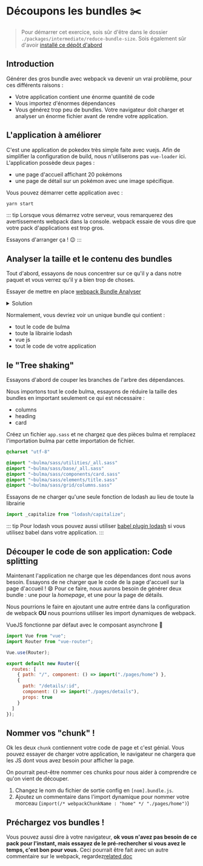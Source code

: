 # Découpons les bundles :scissors:

> Pour démarrer cet exercice, sois sûr d'être dans le dossier `./packages/intermediate/reduce-bundle-size`.
> Sois également sûr d'avoir [installé ce dépôt d'abord](../README.md#install)

## Introduction

Générer des gros bundle avec webpack va devenir un vrai problème, pour ces différents raisons :

- Votre application contient une énorme quantité de code
- Vous importez d'énormes dépendances
- Vous générez trop peu de bundles. Votre navigateur doit charger et analyser un énorme fichier avant de rendre votre application.

## L'application à améliorer

C'est une application de pokedex très simple faite avec vuejs.
Afin de simplifier la configuration de build, nous n'utiliserons pas `vue-loader` ici.
L'application possède deux pages :

- une page d'accueil affichant 20 pokémons
- une page de détail sur un pokémon avec une image spécifique.

Vous pouvez démarrer cette application avec :

```bash
yarn start
```

::: tip
Lorsque vous démarrez votre serveur, vous remarquerez des avertissements webpack dans la console.
webpack essaie de vous dire que votre pack d'applications est trop gros.

Essayons d'arranger ça ! :wink:
:::

## Analyser la taille et le contenu des bundles

Tout d'abord, essayons de nous concentrer sur ce qu'il y a dans notre paquet et vous verrez qu'il y a bien trop de choses.

Essayer de mettre en place [webpack Bundle Analyser](https://github.com/webpack-contrib/webpack-bundle-analyzer)

<details>
<summary>Solution</summary>

```js
const BundleAnalyzerPlugin = require("webpack-bundle-analyzer")
  .BundleAnalyzerPlugin;

module.exports = {
  plugins: [new BundleAnalyzerPlugin()]
};
```

</details>

Normalement, vous devriez voir un unique bundle qui contient :

- tout le code de bulma
- toute la librairie lodash
- vue js
- tout le code de votre application

## le "Tree shaking"

Essayons d'abord de couper les branches de l'arbre des dépendances.

Nous importons tout le code bulma, essayons de réduire la taille des bundles en important seulement ce qui est nécessaire :

- columns
- heading
- card

Créez un fichier `app.sass` et ne chargez que des pièces bulma et remplacez l'importation bulma par cette importation de fichier.

```sass
@charset "utf-8"

@import "~bulma/sass/utilities/_all.sass"
@import "~bulma/sass/base/_all.sass"
@import "~bulma/sass/components/card.sass"
@import "~bulma/sass/elements/title.sass"
@import "~bulma/sass/grid/columns.sass"
```

Essayons de ne charger qu'une seule fonction de lodash au lieu de toute la librairie

```js
import _capitalize from "lodash/capitalize";
```

::: tip
Pour lodash vous pouvez aussi utiliser [babel plugin lodash](https://github.com/lodash/babel-plugin-lodash) si vous utilisez babel dans votre application.
:::

## Découper le code de son application: Code splitting

Maintenant l'application ne charge que les dépendances dont nous avons besoin.
Essayons de ne charger que le code de la page d'accueil sur la page d'accueil ! :smile:
Pour ce faire, nous aurons besoin de générer deux bundle : une pour la _homepage_, et une pour la page de détails.

Nous pourrions le faire en ajoutant une autre entrée dans la configuration de webpack **OU** nous pourrions utiliser les import dynamiques de webpack.

VueJS fonctionne par défaut avec le composant asynchrone :tada:

```js
import Vue from "vue";
import Router from "vue-router";

Vue.use(Router);

export default new Router({
  routes: [
    { path: "/", component: () => import("./pages/home") },
    {
      path: "/details/:id",
      component: () => import("./pages/details"),
      props: true
    }
  ]
});
```

## Nommer vos "chunk" !

Ok les deux `chunk` contiennent votre code de page et c'est génial.
Vous pouvez essayer de charger votre application, le navigateur ne chargera que les JS dont vous avez besoin pour afficher la page.

On pourrait peut-être nommer ces chunks pour nous aider à comprendre ce qu'on vient de découper.

1. Changez le nom du fichier de sortie config en `[nom].bundle.js`.
2. Ajoutez un commentaire dans l'import dynamique pour nommer votre morceau (`import(/* webpackChunkName : "home" */ "./pages/home")`)

## Préchargez vos bundles !

Vous pouvez aussi dire à votre navigateur, **ok vous n'avez pas besoin de ce pack pour l'instant, mais essayez de le pré-rechercher si vous avez le temps, c'est bon pour vous.**
Ceci pourrait être fait avec un autre commentaire sur le webpack, regardez[related doc](https://webpack.js.org/guides/code-splitting/#prefetchingpreloading-modules)

